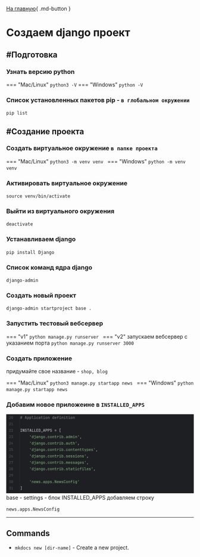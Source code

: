 [На главную](/){ .md-button }
##

# Создаем django проект 


## #Подготовка

### Узнать версию python
=== "Mac/Linux"
    ```
    python3 -V
    ```
=== "Windows"
    ```
    python -V
    ```


### Список установленных пакетов pip - `в глобальном окружении`
```
pip list
```


## #Создание проекта

### Создать  виртуальное окружение `в папке проекта`
=== "Mac/Linux"
    ```
    python3 -m venv venv 
    ```
=== "Windows"
    ```
    python -m venv venv 
    ```

### Активировать  виртуальное окружение
```
source venv/bin/activate
```

### Выйти из виртуального окружения
```
deactivate
```

### Устанавливаем django
```
pip install Django
```

### Список команд ядра django
```
django-admin
```

### Создать новый проект
```
django-admin startproject base .
```


### Запустить тестовый вебсервер
=== "v1"
    ```
    python manage.py runserver 
    ```
=== "v2"
    запускаем вебсервер с указанием порта
    ```
    python manage.py runserver 3000
    ```

### Cоздать приложение 
придумайте свое название - `shop, blog`

=== "Mac/Linux"
    ```
    python3 manage.py startapp news 
    ```
=== "Windows"
    ```
    python manage.py startapp news 
    ```

### Добавим новое приложеине в `INSTALLED_APPS`
![apps](assets/img/apps.png)
base  - settings - блок INSTALLED_APPS добавляем строку

```
news.apps.NewsConfig
```




---
## Commands

* `mkdocs new [dir-name]` - Create a new project.
